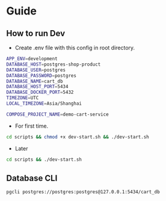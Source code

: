 # Guide

## How to run Dev

- Create .env file with this config in root directory.

```bash
APP_ENV=development
DATABASE_HOST=postgres-shop-product
DATABASE_USER=postgres
DATABASE_PASSWORD=postgres
DATABASE_NAME=cart_db
DATABASE_HOST_PORT=5434
DATABASE_DOCKER_PORT=5432
TIMEZONE=UTC
LOCAL_TIMEZONE=Asia/Shanghai

COMPOSE_PROJECT_NAME=demo-cart-service
```

- For first time.

```bash
cd scripts && chmod +x dev-start.sh && ./dev-start.sh
```

- Later

```bash
cd scripts && ./dev-start.sh
```

## Database CLI

```bash
pgcli postgres://postgres:postgres@127.0.0.1:5434/cart_db
```
